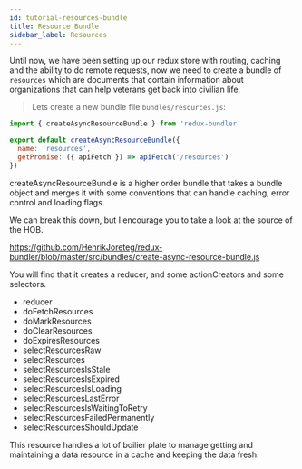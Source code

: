 ```yaml
---
id: tutorial-resources-bundle
title: Resource Bundle
sidebar_label: Resources
---
```


Until now, we have been setting up our redux store with routing, caching and the ability to do remote requests, now we need to create a bundle of `resources` which are documents that contain information about organizations that can help veterans get back into civilian life.

> Lets create a new bundle file `bundles/resources.js`:

```js
import { createAsyncResourceBundle } from 'redux-bundler'

export default createAsyncResourceBundle({
  name: 'resources',
  getPromise: ({ apiFetch }) => apiFetch('/resources')
})
```

createAsyncResourceBundle is a higher order bundle that takes a bundle object and merges it with some conventions that can handle caching, error control and loading flags.

We can break this down, but I encourage you to take a look at the source of the HOB.

https://github.com/HenrikJoreteg/redux-bundler/blob/master/src/bundles/create-async-resource-bundle.js

You will find that it creates a reducer, and some actionCreators and some selectors.

* reducer
* doFetchResources
* doMarkResources
* doClearResources
* doExpiresResources
* selectResourcesRaw
* selectResources
* selectResourcesIsStale
* selectResourcesIsExpired
* selectResourcesIsLoading
* selectResourcesLastError
* selectResourcesIsWaitingToRetry
* selectResourcesFailedPermanently
* selectResourcesShouldUpdate

This resource handles a lot of boilier plate to manage getting and maintaining a data resource in a cache and keeping the data fresh.
